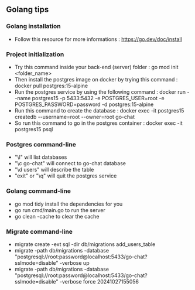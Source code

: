 ## Golang tips

### Golang installation
- Follow this resource for more informations : https://go.dev/doc/install

### Project initialization
- Try this command inside your back-end (server) folder : go mod init <folder_name>
- Then install the postgres image on docker by trying this command : docker pull postgres:15-alpine
- Run the postgres service by using the following command : docker run --name postgres15 -p 5433:5432 -e POSTGRES_USER=root -e POSTGRES_PASSWORD=password -d postgres:15-alpine
- Run this command to create the database : docker exec -it postgres15 createdb --username=root --owner=root go-chat
- So run this command to go in the postgres container : docker exec -it postgres15 psql

### Postgres command-line
- "\l" will list databases
- "\c go-chat" will connect to go-chat database
- "\d users" will describe the table
- "exit" or "\q" will quit the postgres service

### Golang command-line
- go mod tidy install the dependencies for you
- go run cmd/main.go to run the server
- go clean -cache to clear the cache

### Migrate command-line
- migrate create -ext sql -dir db/migrations add_users_table
- migrate -path db/migrations -database "postgresql://root:password@localhost:5433/go-chat?sslmode=disable" -verbose up
- migrate -path db/migrations -database "postgresql://root:password@localhost:5433/go-chat?sslmode=disable" -verbose force 20241027155056